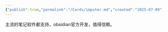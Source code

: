 ```yaml
---
{"publish":true,"permalink":"/Cards/impoter.md","created":"2025-07-09","modified":"2025-07-09","tags":["obsidian插件"],"cssclasses":""}
---
```



主流的笔记软件都支持，obsidian官方开发，值得信赖。

